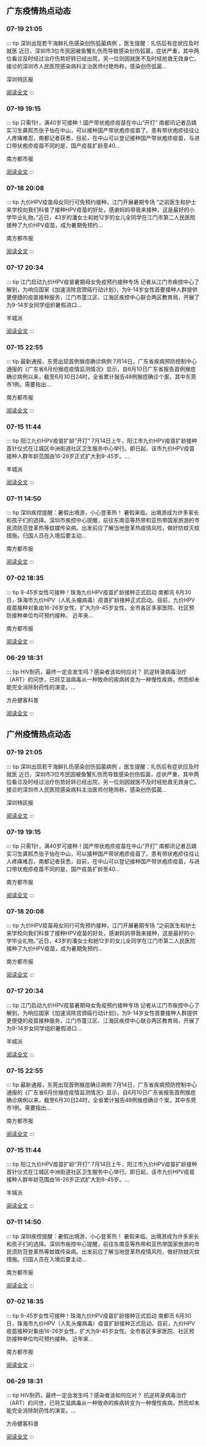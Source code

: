 
## 广东疫情热点动态

  
### 07-19 21:05
::: tip 深圳出现若干海鲜扎伤感染创伤弧菌病例 ，医生提醒：扎伤后有症状应及时就医
近日，深圳市3位市民因被鱼蟹扎伤而导致感染创伤弧菌，症状严重，其中两位看诊及时经过治疗伤势好转已经出院，另一位则因就医不及时经抢救无效身亡。
接诊的深圳市人民医院感染病科主治医师付艳玲称，感染创伤弧菌...

深圳特区报

[阅读全文](https://view.inews.qq.com/a/20230719A084IS00?uid=100188415180&chlid=news_news_antip#)
:::

### 07-19 19:15
::: tip 只需1针，满40岁可接种！国产带状疱疹疫苗在中山“开打”
南都讯记者吕婧实习生龚熙杰张子怡在中山，可以接种国产带状疱疹疫苗了。患有带状疱疹往往让人疼痛难忍，南都记者获悉，目前，在中山可以登记接种国产带状疱疹疫苗，与进口带状疱疹疫苗不同的是，国产疫苗扩龄至40...

南方都市报

[阅读全文](https://view.inews.qq.com/a/20230719A07WHT00?uid=100188415180&chlid=_qqnews_custom_search_pictext#)
:::

### 07-18 20:08
::: tip 九价HPV疫苗母女同行可免预约接种，江门开展暑期专场
“之前医生和护士来学校向我们科普了接种HPV疫苗的好处，感谢妈妈带我来接种，这是最好的小学毕业礼物。”近日，43岁的潘女士和她12岁的女儿全同学在江门市第二人民医院接种了九价HPV疫苗，成为暑期免预约...

南方都市报

[阅读全文](https://view.inews.qq.com/a/20230718A08HHZ00?uid=100188415180&chlid=_qqnews_custom_search_pictext#)
:::

### 07-17 20:34
::: tip 江门启动九价HPV疫苗暑期母女免疫预约接种专场
记者从江门市疾控中心了解到，为响应国家《加速消除宫颈癌行动计划》，为9-14岁女性首要接种人群提供更便捷的疫苗接种服务，江门市蓬江区、江海区疾控中心联合两区教育局，开展了为9-14岁女同学组织暑假进口...

羊城派

[阅读全文](https://view.inews.qq.com/a/20230717A08NX000?uid=100188415180&chlid=_qqnews_custom_search_pictext#)
:::

### 07-15 22:55
::: tip 最新通报，东莞出现首例猴痘确诊病例
7月14日，广东省疾病预防控制中心通报的《广东省6月份猴痘疫情监测情况》显示，自6月10日广东省报告首例猴痘确诊病例以来，截至6月30日24时，全省累计报告48例猴痘确诊个案，其中东莞市1例。需要指出...

南方都市报

[阅读全文](https://view.inews.qq.com/a/20230715A07RBE00?uid=100188415180&chlid=_qqnews_custom_search_pictext#)
:::

### 07-15 11:44
::: tip 阳江九价HPV疫苗扩龄“开打”
7月14日上午，阳江市九价HPV疫苗扩龄接种首针仪式在江城区中洲街道社区卫生服务中心举行。即日起，该市九价HPV疫苗接种人群年龄范围由16-26岁正式扩大到9-45岁。...

羊城派

[阅读全文](https://view.inews.qq.com/a/20230715A030QL00?uid=100188415180&chlid=_qqnews_custom_search_pictext#)
:::

### 07-11 14:50
::: tip 深圳疾控提醒：暑假出境游，小心登革热！
暑假来临，出境游成为许多家长和孩子们的选择。深圳市疾控中心提醒，前往东南亚等热带和亚热带国家旅游的市民须防范登革热等蚊媒传染病。出发前应了解当地登革热疫情风险，做好防蚊灭蚊措施。归国人员在入境后要主动...

南方都市报

[阅读全文](https://h5.baike.qq.com/mobile/landing.html?docid=20230711A04V8L00&isNews=1&adtag=wxjk.yqssc.yqdt)
:::

### 07-02 18:35
::: tip 9-45岁女性可接种！珠海九价HPV疫苗扩龄接种正式启动
南都讯 6月30日，珠海市九价HPV（人乳头瘤病毒）疫苗扩龄接种正式启动。目前，九价HPV疫苗接种对象由16-26岁女性，扩大为9-45岁女性。全市各区多家医院、社区预防接种单位均可预约接种。
近年来...

南方都市报

[阅读全文](https://view.inews.qq.com/a/20230702A04YS600?uid=100188415180&chlid=_qqnews_custom_search_pictext#)
:::

### 06-29 18:31
::: tip HIV耐药，最终一定会发生吗？感染者该如何应对？
抗逆转录病毒治疗（ART）的问世，已将艾滋病毒从一种致命的疾病转变为一种慢性疾病，然而却未能完全消除耐药性的演变。...

方舟健客科普

[阅读全文](https://view.inews.qq.com/a/20230629A07T7W00?&chlid=mine_subscribe&uid=100188415180#)
:::


## 广州疫情热点动态

  
### 07-19 21:05
::: tip 深圳出现若干海鲜扎伤感染创伤弧菌病例 ，医生提醒：扎伤后有症状应及时就医
近日，深圳市3位市民因被鱼蟹扎伤而导致感染创伤弧菌，症状严重，其中两位看诊及时经过治疗伤势好转已经出院，另一位则因就医不及时经抢救无效身亡。
接诊的深圳市人民医院感染病科主治医师付艳玲称，感染创伤弧菌...

深圳特区报

[阅读全文](https://view.inews.qq.com/a/20230719A084IS00?uid=100188415180&chlid=news_news_antip#)
:::

### 07-19 19:15
::: tip 只需1针，满40岁可接种！国产带状疱疹疫苗在中山“开打”
南都讯记者吕婧实习生龚熙杰张子怡在中山，可以接种国产带状疱疹疫苗了。患有带状疱疹往往让人疼痛难忍，南都记者获悉，目前，在中山可以登记接种国产带状疱疹疫苗，与进口带状疱疹疫苗不同的是，国产疫苗扩龄至40...

南方都市报

[阅读全文](https://view.inews.qq.com/a/20230719A07WHT00?uid=100188415180&chlid=_qqnews_custom_search_pictext#)
:::

### 07-18 20:08
::: tip 九价HPV疫苗母女同行可免预约接种，江门开展暑期专场
“之前医生和护士来学校向我们科普了接种HPV疫苗的好处，感谢妈妈带我来接种，这是最好的小学毕业礼物。”近日，43岁的潘女士和她12岁的女儿全同学在江门市第二人民医院接种了九价HPV疫苗，成为暑期免预约...

南方都市报

[阅读全文](https://view.inews.qq.com/a/20230718A08HHZ00?uid=100188415180&chlid=_qqnews_custom_search_pictext#)
:::

### 07-17 20:34
::: tip 江门启动九价HPV疫苗暑期母女免疫预约接种专场
记者从江门市疾控中心了解到，为响应国家《加速消除宫颈癌行动计划》，为9-14岁女性首要接种人群提供更便捷的疫苗接种服务，江门市蓬江区、江海区疾控中心联合两区教育局，开展了为9-14岁女同学组织暑假进口...

羊城派

[阅读全文](https://view.inews.qq.com/a/20230717A08NX000?uid=100188415180&chlid=_qqnews_custom_search_pictext#)
:::

### 07-15 22:55
::: tip 最新通报，东莞出现首例猴痘确诊病例
7月14日，广东省疾病预防控制中心通报的《广东省6月份猴痘疫情监测情况》显示，自6月10日广东省报告首例猴痘确诊病例以来，截至6月30日24时，全省累计报告48例猴痘确诊个案，其中东莞市1例。需要指出...

南方都市报

[阅读全文](https://view.inews.qq.com/a/20230715A07RBE00?uid=100188415180&chlid=_qqnews_custom_search_pictext#)
:::

### 07-15 11:44
::: tip 阳江九价HPV疫苗扩龄“开打”
7月14日上午，阳江市九价HPV疫苗扩龄接种首针仪式在江城区中洲街道社区卫生服务中心举行。即日起，该市九价HPV疫苗接种人群年龄范围由16-26岁正式扩大到9-45岁。...

羊城派

[阅读全文](https://view.inews.qq.com/a/20230715A030QL00?uid=100188415180&chlid=_qqnews_custom_search_pictext#)
:::

### 07-11 14:50
::: tip 深圳疾控提醒：暑假出境游，小心登革热！
暑假来临，出境游成为许多家长和孩子们的选择。深圳市疾控中心提醒，前往东南亚等热带和亚热带国家旅游的市民须防范登革热等蚊媒传染病。出发前应了解当地登革热疫情风险，做好防蚊灭蚊措施。归国人员在入境后要主动...

南方都市报

[阅读全文](https://h5.baike.qq.com/mobile/landing.html?docid=20230711A04V8L00&isNews=1&adtag=wxjk.yqssc.yqdt)
:::

### 07-02 18:35
::: tip 9-45岁女性可接种！珠海九价HPV疫苗扩龄接种正式启动
南都讯 6月30日，珠海市九价HPV（人乳头瘤病毒）疫苗扩龄接种正式启动。目前，九价HPV疫苗接种对象由16-26岁女性，扩大为9-45岁女性。全市各区多家医院、社区预防接种单位均可预约接种。
近年来...

南方都市报

[阅读全文](https://view.inews.qq.com/a/20230702A04YS600?uid=100188415180&chlid=_qqnews_custom_search_pictext#)
:::

### 06-29 18:31
::: tip HIV耐药，最终一定会发生吗？感染者该如何应对？
抗逆转录病毒治疗（ART）的问世，已将艾滋病毒从一种致命的疾病转变为一种慢性疾病，然而却未能完全消除耐药性的演变。...

方舟健客科普

[阅读全文](https://view.inews.qq.com/a/20230629A07T7W00?&chlid=mine_subscribe&uid=100188415180#)
:::

